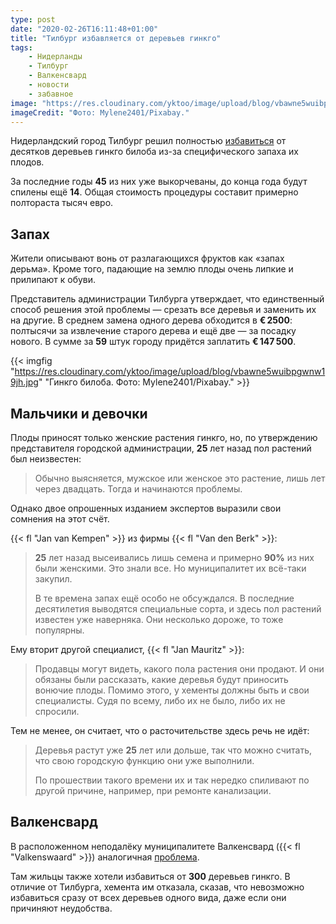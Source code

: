 ```yaml
---
type: post
date: "2020-02-26T16:11:48+01:00"
title: "Тилбург избавляется от деревьев гинкго"
tags:
    - Нидерланды
    - Тилбург
    - Валкенсвард
    - новости
    - забавное
image: "https://res.cloudinary.com/yktoo/image/upload/blog/vbawne5wuibpgwnw19jh.jpg"
imageCredit: "Фото: Mylene2401/Pixabay."
---
```


Нидерландский город Тилбург решил полностью [избавиться](https://www.omroepbrabant.nl/nieuws/3162211/Ginkgo-s-stinken-naar-stront-vervanging-kost-Tilburg-anderhalve-ton) от десятков деревьев гинкго билоба из-за специфического запаха их плодов.

За последние годы **45** из них уже выкорчеваны, до конца года будут спилены ещё **14**. Общая стоимость процедуры составит примерно полтораста тысяч евро.

<!--more-->

## Запах

Жители описывают вонь от разлагающихся фруктов как «запах дерьма». Кроме того, падающие на землю плоды очень липкие и прилипают к обуви.

Представитель администрации Тилбурга утверждает, что единственный способ решения этой проблемы — срезать все деревья и заменить их на другие. В среднем замена одного дерева обходится в **€ 2500**: полтысячи за извлечение старого дерева и ещё две — за посадку нового. В сумме за **59** штук городу придётся заплатить **€ 147 500**.

{{< imgfig "https://res.cloudinary.com/yktoo/image/upload/blog/vbawne5wuibpgwnw19jh.jpg" "Гинкго билоба. Фото: Mylene2401/Pixabay." >}}

## Мальчики и девочки

Плоды приносят только женские растения гинкго, но, по утверждению представителя городской администрации, **25** лет назад пол растений был неизвестен:

> Обычно выясняется, мужское или женское это растение, лишь лет через двадцать. Тогда и начинаются проблемы.

Однако двое опрошенных изданием экспертов выразили свои сомнения на этот счёт.

{{< fl "Jan van Kempen" >}} из фирмы {{< fl "Van den Berk" >}}:

> **25** лет назад высеивались лишь семена и примерно **90%** из них были женскими. Это знали все. Но муниципалитет их всё-таки закупил.
>
> В те времена запах ещё особо не обсуждался. В последние десятилетия выводятся специальные сорта, и здесь пол растений известен уже наверняка. Они несколько дороже, то тоже популярны.

Ему вторит другой специалист, {{< fl "Jan Mauritz" >}}:

> Продавцы могут видеть, какого пола растения они продают. И они обязаны были рассказать, какие деревья будут приносить вонючие плоды. Помимо этого, у хементы должны быть и свои специалисты. Судя по всему, либо их не было, либо их не спросили.

Тем не менее, он считает, что о расточительстве здесь речь не идёт:

> Деревья растут уже **25** лет или дольше, так что можно считать, что свою городскую функцию они уже выполнили.
>
> По прошествии такого времени их и так нередко спиливают по другой причине, например, при ремонте канализации.

## Валкенсвард

В расположенном неподалёку муниципалитете Валкенсвард ({{< fl "Valkenswaard" >}}) аналогичная [проблема](https://nos.nl/artikel/2309447-overlast-in-valkenswaard-door-bomen-die-stinken-naar-poep.html).

Там жильцы также хотели избавиться от **300** деревьев гинкго. В отличие от Тилбурга, хемента им отказала, сказав, что невозможно избавиться сразу от всех деревьев одного вида, даже если они причиняют неудобства.
